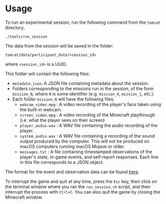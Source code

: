 Usage
=====

To run an experimental session, run the following command from the `tomcat` directory.

    ./tools/run_session

The data from the session will be saved in the folder:

    tomcat/data/participant_data/<session_id>

where `<session_id>` is a UUID.

This folder will contain the following files:
- `metadata.json`: A JSON file containing metadata about the session.
- Folders corresponding to the missions run in the session, of the form
  `mission_N`, where `N` is some identifier (e.g. `mission_0`, `mission_1`,
  etc.).
- Each folder `mission_N` will have the following files:
    - `webcam_video.mpg` : A video recording of the player's face taken using the built-in
    webcam.
    - `screen_video.mpg` : A video recording of the Minecraft playthrough (i.e.
    what the player sees on their screen)
    - `player_audio.wav` : A WAV file containing the audio recording of the player.
    - `system_audio.wav` : A WAV file containing a recording of the sound
      output produced by the computer. This will not be produced on macOS
      computers running macOS Mojave or older.
    - `messages.txt` : A file containing timestamped observations of the player's
                     state, in-game events, and self-report responses. Each
                     line in this file corresponds to a JSON object.

The format for the event and observation data can be found
[here](https://ml4ai.github.io/tomcat/tomcat_openapi).

To interrupt the game and quit at any time, press the `Esc` key, then click on
the terminal window where you ran the `run_session.sh` script, and then
interrupt the process with `Ctrl+C`. You can also quit the game by closing the
Minecraft window.
